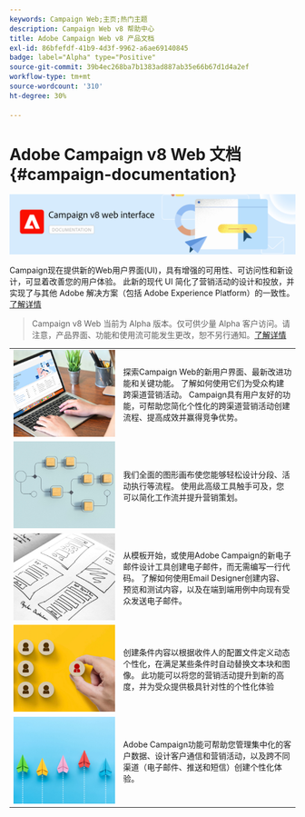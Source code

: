 ```yaml
---
keywords: Campaign Web;主页;热门主题
description: Campaign Web v8 帮助中心
title: Adobe Campaign Web v8 产品文档
exl-id: 86bfefdf-41b9-4d3f-9962-a6ae69140845
badge: label="Alpha" type="Positive"
source-git-commit: 39b4ec268ba7b1383ad887ab35e66b67d1d4a2ef
workflow-type: tm+mt
source-wordcount: '310'
ht-degree: 30%

---
```


# Adobe Campaign v8 Web 文档 {#campaign-documentation}

![](assets/do-not-localize/banner-documentationv8.png)

Campaign现在提供新的Web用户界面(UI)，具有增强的可用性、可访问性和新设计，可显着改善您的用户体验。 此新的现代 UI 简化了营销活动的设计和投放，并实现了与其他 Adobe 解决方案（包括 Adobe Experience Platform）的一致性。[了解详情](get-started/get-started.md)

>Campaign v8 Web 当前为 Alpha 版本。仅可供少量 Alpha 客户访问。请注意，产品界面、功能和使用流可能发生更改，恕不另行通知。[了解详情](rn/release-notes.md)

<!--
<table style="table-layout:fixed"><tr style="border: 0;">
<td>
<a href="get-started/user-interface.md">
<img alt="new UI" src="assets/do-not-localize/email-create.jpeg">
</a>
<div><a href="get-started/user-interface.md"><strong>Discover the new user interface</strong>
</div>
<p>
</td>
<td>
<a href="content/create-email-content.md">
<img alt="Infrequent" src="assets/do-not-localize/email-design.jpg">
</a>
<div>
<a href="content/create-email-content.md"><strong>Meet the Email Designer</strong></a>
</div>
<p></td>
<td>
<a href="audience/about-audiences.md">
<img alt="Audiences" src="assets/do-not-localize/email-audience.jpg">
</a>
<div>
<a href="audience/about-audiences.md"><strong>Make your content dynamic</strong></a>
</div>
<p>
</td>
<td>
<a href="preview-test/proofs.md">
<img alt="Validation" src="assets/do-not-localize/email-preview.jpg">
</a>
<div>
<a href="preview-test/proofs.md"><strong>Send cross-channel deliveries</strong></a>
</div>
<p>
</td>
<td>
<a href="preview-test/proofs.md">
<img alt="Validation" src="assets/do-not-localize/email-preview.jpg">
</a>
<div>
<a href="preview-test/proofs.md"><strong>Reimagined workflow canvas interface</strong></a>
</div>
<p>
</td>
</tr></table>
-->

<table style="table-layout:fixed">
<tr style="border: 0;"><td><a href="get-started/user-interface.md">
<img alt="新 UI" src="assets/do-not-localize/menu-ui.jpeg">
</a></td><td>探索Campaign Web的新用户界面、最新改进功能和关键功能。 了解如何使用它们为受众构建跨渠道营销活动。 Campaign具有用户友好的功能，可帮助您简化个性化的跨渠道营销活动创建流程、提高成效并赢得竞争优势。</td></tr>
<tr style="border: 0;"><td><a href="get-started/user-interface.md">
<img alt="新 UI" src="assets/do-not-localize/menu-workflows.jpeg">
</a></td><td>我们全面的图形画布使您能够轻松设计分段、活动执行等流程。 使用此高级工具触手可及，您可以简化工作流并提升营销策划。</td></tr>
<tr style="border: 0;"><td><a href="get-started/user-interface.md">
<img alt="新 UI" src="assets/do-not-localize/menu-design.jpg">
</a></td><td>从模板开始，或使用Adobe Campaign的新电子邮件设计工具创建电子邮件，而无需编写一行代码。 了解如何使用Email Designer创建内容、预览和测试内容，以及在端到端用例中向现有受众发送电子邮件。</td></tr>
<tr style="border: 0;"><td><a href="get-started/user-interface.md">
<img alt="新 UI" src="assets/do-not-localize/menu-dynamic.jpg">
</a></td><td>创建条件内容以根据收件人的配置文件定义动态个性化，在满足某些条件时自动替换文本块和图像。 此功能可以将您的营销活动提升到新的高度，并为受众提供极具针对性的个性化体验</td></tr>
<tr style="border: 0;"><td><a href="get-started/user-interface.md">
<img alt="新 UI" src="assets/do-not-localize/menu-campaign.jpeg">
</a></td><td>Adobe Campaign功能可帮助您管理集中化的客户数据、设计客户通信和营销活动，以及跨不同渠道（电子邮件、推送和短信）创建个性化体验。</td></tr>
</table>








